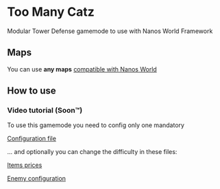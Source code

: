 # Too Many Catz
Modular Tower Defense gamemode to use with Nanos World Framework

## Maps

You can use **any maps** [compatible with Nanos World](https://docs.nanos.world/)

## How to use

### Video tutorial (Soon™)


To use this gamemode you need to config only one mandatory

[Configuration file](Server/Config.lua)

... and optionally you can change the difficulty in these files:

[Items prices](Shared/Prices.lua)

[Enemy configuration](Server/Manager/Enemy/EnemyConfig.lua)
